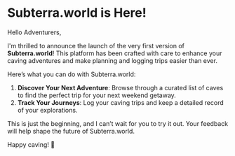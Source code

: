 # Subterra.world is Here!

Hello Adventurers,

I'm thrilled to announce the launch of the very first version of **Subterra.world**! This platform has been crafted with care to enhance your caving adventures and make planning and logging trips easier than ever.

Here’s what you can do with Subterra.world:

1. **Discover Your Next Adventure**: Browse through a curated list of caves to find the perfect trip for your next weekend getaway.
2. **Track Your Journeys**: Log your caving trips and keep a detailed record of your explorations.

This is just the beginning, and I can’t wait for you to try it out. Your feedback will help shape the future of Subterra.world.

Happy caving! 💙

